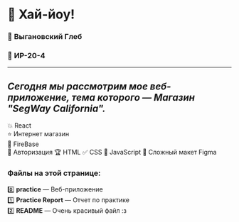 # :wave: **Хай-йоу!**   
### :boy: **Выгановский Глеб**     
### :office: **ИР-20-4**
___
## *Сегодня мы рассмотрим мое веб-приложение, тема которого — **Магазин "SegWay California".***   
:boom: React    
:star: Интернет магазин           
:pencil: FireBase  
:cookie: Авторизация
:trophy: HTML
:white_check_mark: CSS
:gem: JavaScript
:thought_balloon: Сложный макет Figma

### Файлы на этой странице: 
:zero: **practice** — Веб-приложение  
:one: **Practice Report** — Отчет по практике        
:two: **README** — Очень красивый файл :з
